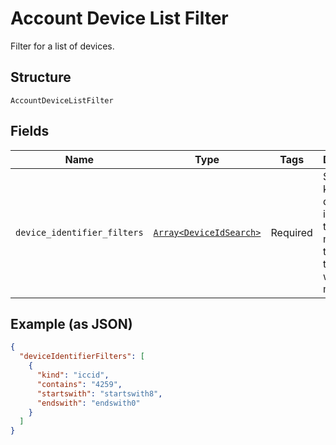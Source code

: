 
# Account Device List Filter

Filter for a list of devices.

## Structure

`AccountDeviceListFilter`

## Fields

| Name | Type | Tags | Description |
|  --- | --- | --- | --- |
| `device_identifier_filters` | [`Array<DeviceIdSearch>`](../../doc/models/device-id-search.md) | Required | Specify the kind of the device identifier, the type of match, and the string that you want to match. |

## Example (as JSON)

```json
{
  "deviceIdentifierFilters": [
    {
      "kind": "iccid",
      "contains": "4259",
      "startswith": "startswith8",
      "endswith": "endswith0"
    }
  ]
}
```

